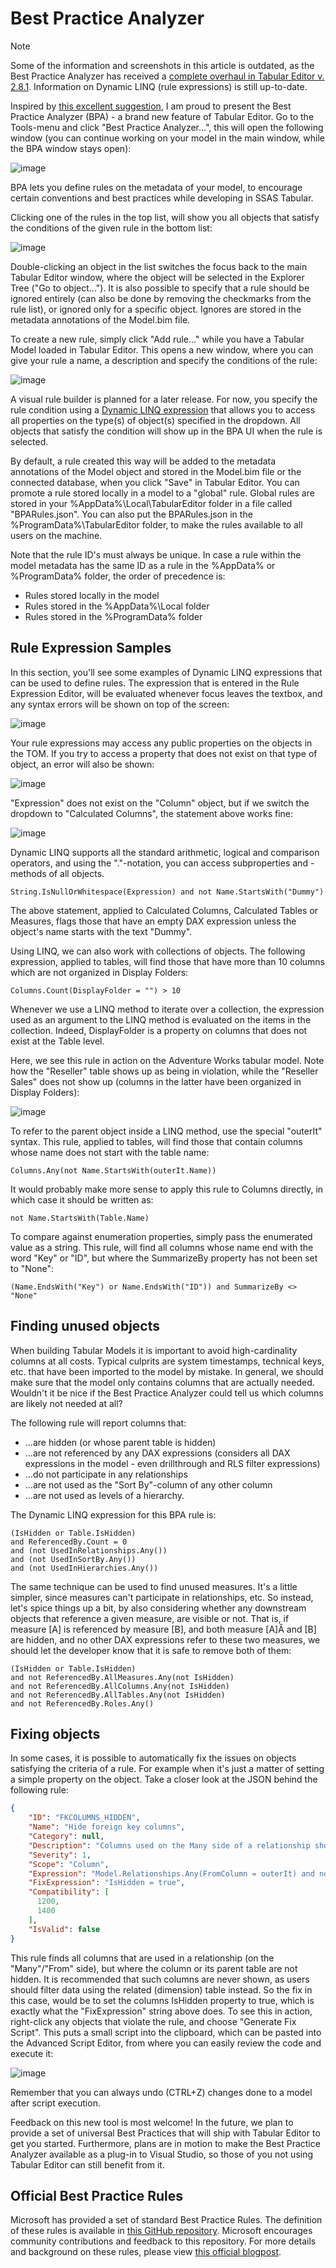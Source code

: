 ﻿# Best Practice Analyzer

> [!NOTE]
> Some of the information and screenshots in this article is outdated, as the Best Practice Analyzer has received a [complete overhaul in Tabular Editor v. 2.8.1](Best-Practice-Analyzer-Improvements.md). Information on Dynamic LINQ (rule expressions) is still up-to-date.

Inspired by [this excellent suggestion](https://github.com/TabularEditor/TabularEditor/issues/39), I am proud to present the Best Practice Analyzer (BPA) - a brand new feature of Tabular Editor. Go to the Tools-menu and click "Best Practice Analyzer...", this will open the following window (you can continue working on your model in the main window, while the BPA window stays open):

![image](https://cloud.githubusercontent.com/assets/8976200/25298153/07cb3ae0-26f3-11e7-84cb-1c27a5911560.png)

BPA lets you define rules on the metadata of your model, to encourage certain conventions and best practices while developing in SSAS Tabular.

Clicking one of the rules in the top list, will show you all objects that satisfy the conditions of the given rule in the bottom list:

![image](https://cloud.githubusercontent.com/assets/8976200/25298226/9c036214-26f3-11e7-97ea-03ef82366eb5.png)

Double-clicking an object in the list switches the focus back to the main Tabular Editor window, where the object will be selected in the Explorer Tree ("Go to object..."). It is also possible to specify that a rule should be ignored entirely (can also be done by removing the checkmarks from the rule list), or ignored only for a specific object. Ignores are stored in the metadata annotations of the Model.bim file.

To create a new rule, simply click "Add rule..." while you have a Tabular Model loaded in Tabular Editor. This opens a new window, where you can give your rule a name, a description and specify the conditions of the rule:

![image](https://cloud.githubusercontent.com/assets/8976200/25298330/4178cbe4-26f4-11e7-97ee-d80c1dbc54ed.png)

A visual rule builder is planned for a later release. For now, you specify the rule condition using a [Dynamic LINQ expression](https://github.com/kahanu/System.Linq.Dynamic/wiki/Dynamic-Expressions) that allows you to access all properties on the type(s) of object(s) specified in the dropdown. All objects that satisfy the condition will show up in the BPA UI when the rule is selected.

By default, a rule created this way will be added to the metadata annotations of the Model object and stored in the Model.bim file or the connected database, when you click "Save" in Tabular Editor. You can promote a rule stored locally in a model to a "global" rule. Global rules are stored in your %AppData%\Local\TabularEditor folder in a file called "BPARules.json". You can also put the BPARules.json in the %ProgramData%\TabularEditor folder, to make the rules available to all users on the machine.

Note that the rule ID's must always be unique. In case a rule within the model metadata has the same ID as a rule in the %AppData% or %ProgramData% folder, the order of precedence is:

- Rules stored locally in the model
- Rules stored in the %AppData%\Local folder
- Rules stored in the %ProgramData% folder

## Rule Expression Samples
In this section, you'll see some examples of Dynamic LINQ expressions that can be used to define rules. The expression that is entered in the Rule Expression Editor, will be evaluated whenever focus leaves the textbox, and any syntax errors will be shown on top of the screen:

![image](https://cloud.githubusercontent.com/assets/8976200/25380170/9f01634e-29af-11e7-952e-e10a1f28df32.png)

Your rule expressions may access any public properties on the objects in the TOM. If you try to access a property that does not exist on that type of object, an error will also be shown:

![image](https://cloud.githubusercontent.com/assets/8976200/25381302/798bab98-29b3-11e7-931e-789e5286fc45.png)

"Expression" does not exist on the "Column" object, but if we switch the dropdown to "Calculated Columns", the statement above works fine:

![image](https://cloud.githubusercontent.com/assets/8976200/25380451/87b160da-29b0-11e7-8e2e-c4e47593007d.png)

Dynamic LINQ supports all the standard arithmetic, logical and comparison operators, and using the "."-notation, you can access subproperties and -methods of all objects.

```
String.IsNullOrWhitespace(Expression) and not Name.StartsWith("Dummy")
```

The above statement, applied to Calculated Columns, Calculated Tables or Measures, flags those that have an empty DAX expression unless the object's name starts with the text "Dummy".

Using LINQ, we can also work with collections of objects. The following expression, applied to tables, will find those that have more than 10 columns which are not organized in Display Folders:

```
Columns.Count(DisplayFolder = "") > 10
```

Whenever we use a LINQ method to iterate over a collection, the expression used as an argument to the LINQ method is evaluated on the items in the collection. Indeed, DisplayFolder is a property on columns that does not exist at the Table level.

Here, we see this rule in action on the Adventure Works tabular model. Note how the "Reseller" table shows up as being in violation, while the "Reseller Sales" does not show up (columns in the latter have been organized in Display Folders):

![image](https://cloud.githubusercontent.com/assets/8976200/25380809/d9d1c3a4-29b1-11e7-839e-29450ad39c8a.png)

To refer to the parent object inside a LINQ method, use the special "outerIt" syntax. This rule, applied to tables, will find those that contain columns whose name does not start with the table name:

```
Columns.Any(not Name.StartsWith(outerIt.Name))
```

It would probably make more sense to apply this rule to Columns directly, in which case it should be written as:

```
not Name.StartsWith(Table.Name)
```

To compare against enumeration properties, simply pass the enumerated value as a string. This rule, will find all columns whose name end with the word "Key" or "ID", but where the SummarizeBy property has not been set to "None":

```
(Name.EndsWith("Key") or Name.EndsWith("ID")) and SummarizeBy <> "None"
```

## Finding unused objects
When building Tabular Models it is important to avoid high-cardinality columns at all costs. Typical culprits are system timestamps, technical keys, etc. that have been imported to the model by mistake. In general, we should make sure that the model only contains columns that are actually needed. Wouldn't it be nice if the Best Practice Analyzer could tell us which columns are likely not needed at all?

The following rule will report columns that:

- ...are hidden (or whose parent table is hidden)
- ...are not referenced by any DAX expressions (considers all DAX expressions in the model - even drillthrough and RLS filter expressions)
- ...do not participate in any relationships
- ...are not used as the "Sort By"-column of any other column
- ...are not used as levels of a hierarchy.

The Dynamic LINQ expression for this BPA rule is:

```
(IsHidden or Table.IsHidden)
and ReferencedBy.Count = 0 
and (not UsedInRelationships.Any())
and (not UsedInSortBy.Any())
and (not UsedInHierarchies.Any())
``` 

The same technique can be used to find unused measures. It's a little simpler, since measures can't participate in relationships, etc. So instead, let's spice things up a bit, by also considering whether any downstream objects that reference a given measure, are visible or not. That is, if measure [A] is referenced by measure [B], and both measure [A]Â and [B] are hidden, and no other DAX expressions refer to these two measures, we should let the developer know that it is safe to remove both of them:

```
(IsHidden or Table.IsHidden)
and not ReferencedBy.AllMeasures.Any(not IsHidden)
and not ReferencedBy.AllColumns.Any(not IsHidden)
and not ReferencedBy.AllTables.Any(not IsHidden)
and not ReferencedBy.Roles.Any()
```

## Fixing objects
In some cases, it is possible to automatically fix the issues on objects satisfying the criteria of a rule. For example when it's just a matter of setting a simple property on the object. Take a closer look at the JSON behind the following rule:

```json
{
    "ID": "FKCOLUMNS_HIDDEN",
    "Name": "Hide foreign key columns",
    "Category": null,
    "Description": "Columns used on the Many side of a relationship should be hidden.",
    "Severity": 1,
    "Scope": "Column",
    "Expression": "Model.Relationships.Any(FromColumn = outerIt) and not IsHidden and not Table.IsHidden",
    "FixExpression": "IsHidden = true",
    "Compatibility": [
      1200,
      1400
    ],
    "IsValid": false
}
```

This rule finds all columns that are used in a relationship (on the "Many"/"From" side), but where the column or its parent table are not hidden. It is recommended that such columns are never shown, as users should filter data using the related (dimension) table instead. So the fix in this case, would be to set the columns IsHidden property to true, which is exactly what the "FixExpression" string above does. To see this in action, right-click any objects that violate the rule, and choose "Generate Fix Script". This puts a small script into the clipboard, which can be pasted into the Advanced Script Editor, from where you can easily review the code and execute it:

![image](https://cloud.githubusercontent.com/assets/8976200/25298489/9035bab6-26f5-11e7-8134-8502daaf4132.png)

Remember that you can always undo (CTRL+Z) changes done to a model after script execution.

Feedback on this new tool is most welcome! In the future, we plan to provide a set of universal Best Practices that will ship with Tabular Editor to get you started. Furthermore, plans are in motion to make the Best Practice Analyzer available as a plug-in to Visual Studio, so those of you not using Tabular Editor can still benefit from it.

## Official Best Practice Rules

Microsoft has provided a set of standard Best Practice Rules. The definition of these rules is available in [this GitHub repository](https://github.com/microsoft/Analysis-Services/tree/master/BestPracticeRules). Microsoft encourages community contributions and feedback to this repository. For more details and background on these rules, please view [this official blogpost](https://powerbi.microsoft.com/en-us/blog/best-practice-rules-to-improve-your-models-performance/).
